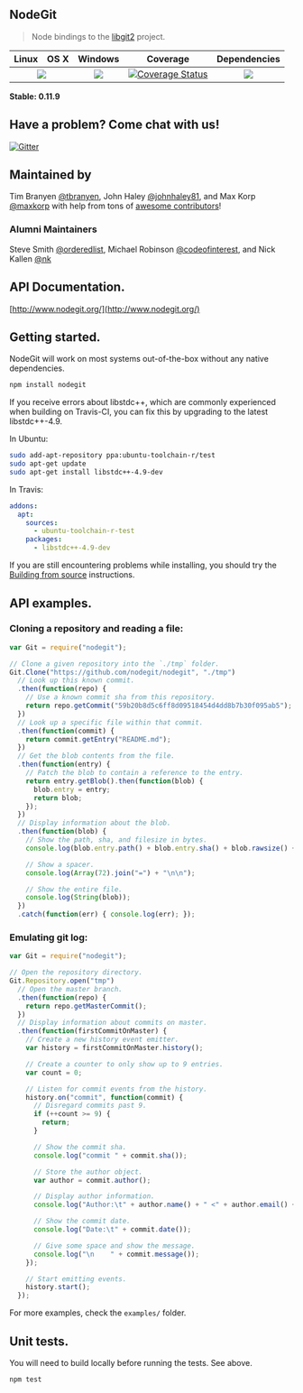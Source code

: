 NodeGit
-------

> Node bindings to the [libgit2](http://libgit2.github.com/) project.

<table>
  <thead>
    <tr>
      <th>Linux</th>
      <th>OS X</th>
      <th>Windows</th>
      <th>Coverage</th>
      <th>Dependencies</th>
    </tr>
  </thead>
  <tbody>
    <tr>
      <td colspan="2" align="center">
        <a href="https://travis-ci.org/nodegit/nodegit"><img src="https://api.travis-ci.org/nodegit/nodegit.svg?branch=master"></a>
      </td>
      <td align="center">
        <a href="https://ci.appveyor.com/project/timbranyen/nodegit"><img src="https://ci.appveyor.com/api/projects/status/e5a5q75l9yfhnfv2?svg=true"></a>
      </td>
      <td align="center">
        <a href="https://coveralls.io/r/nodegit/nodegit"><img src="https://coveralls.io/repos/nodegit/nodegit/badge.svg" alt="Coverage Status"></a>
      </td>
      <td align="center">
        <a href="https://david-dm.org/nodegit/nodegit"><img src="https://david-dm.org/nodegit/nodegit.svg"></a>
      </td>
    </tr>
  </tbody>
</table>

**Stable: 0.11.9**

## Have a problem? Come chat with us! ##

[![Gitter](http://www.nodegit.org/img/gitterbadge.svg)](https://gitter.im/nodegit/nodegit)

## Maintained by ##
Tim Branyen [@tbranyen](http://twitter.com/tbranyen),
John Haley [@johnhaley81](http://twitter.com/johnhaley81), and
Max Korp [@maxkorp](http://twitter.com/MaximilianoKorp) with help from tons of
[awesome contributors](https://github.com/nodegit/nodegit/contributors)!

### Alumni Maintainers ###
Steve Smith [@orderedlist](https://twitter.com/orderedlist),
Michael Robinson [@codeofinterest](http://twitter.com/codeofinterest), and
Nick Kallen [@nk](http://twitter.com/nk)

## API Documentation. ##

[http://www.nodegit.org/](http://www.nodegit.org/)

## Getting started. ##

NodeGit will work on most systems out-of-the-box without any native
dependencies.

``` bash
npm install nodegit
```

If you receive errors about libstdc++, which are commonly experienced when
building on Travis-CI, you can fix this by upgrading to the latest
libstdc++-4.9.

In Ubuntu:

``` sh
sudo add-apt-repository ppa:ubuntu-toolchain-r/test
sudo apt-get update
sudo apt-get install libstdc++-4.9-dev
```

In Travis:

``` yaml
addons:
  apt:
    sources:
      - ubuntu-toolchain-r-test
    packages:
      - libstdc++-4.9-dev
```

If you are still encountering problems while installing, you should try the
[Building from source](http://www.nodegit.org/guides/install/from-source/)
instructions.

## API examples. ##

### Cloning a repository and reading a file: ###

``` javascript
var Git = require("nodegit");

// Clone a given repository into the `./tmp` folder.
Git.Clone("https://github.com/nodegit/nodegit", "./tmp")
  // Look up this known commit.
  .then(function(repo) {
    // Use a known commit sha from this repository.
    return repo.getCommit("59b20b8d5c6ff8d09518454d4dd8b7b30f095ab5");
  })
  // Look up a specific file within that commit.
  .then(function(commit) {
    return commit.getEntry("README.md");
  })
  // Get the blob contents from the file.
  .then(function(entry) {
    // Patch the blob to contain a reference to the entry.
    return entry.getBlob().then(function(blob) {
      blob.entry = entry;
      return blob;
    });
  })
  // Display information about the blob.
  .then(function(blob) {
    // Show the path, sha, and filesize in bytes.
    console.log(blob.entry.path() + blob.entry.sha() + blob.rawsize() + "b");

    // Show a spacer.
    console.log(Array(72).join("=") + "\n\n");

    // Show the entire file.
    console.log(String(blob));
  })
  .catch(function(err) { console.log(err); });

```

### Emulating git log: ###

``` javascript
var Git = require("nodegit");

// Open the repository directory.
Git.Repository.open("tmp")
  // Open the master branch.
  .then(function(repo) {
    return repo.getMasterCommit();
  })
  // Display information about commits on master.
  .then(function(firstCommitOnMaster) {
    // Create a new history event emitter.
    var history = firstCommitOnMaster.history();

    // Create a counter to only show up to 9 entries.
    var count = 0;

    // Listen for commit events from the history.
    history.on("commit", function(commit) {
      // Disregard commits past 9.
      if (++count >= 9) {
        return;
      }

      // Show the commit sha.
      console.log("commit " + commit.sha());

      // Store the author object.
      var author = commit.author();

      // Display author information.
      console.log("Author:\t" + author.name() + " <" + author.email() + ">");

      // Show the commit date.
      console.log("Date:\t" + commit.date());

      // Give some space and show the message.
      console.log("\n    " + commit.message());
    });

    // Start emitting events.
    history.start();
  });
```

For more examples, check the `examples/` folder.

## Unit tests. ##

You will need to build locally before running the tests.  See above.

``` bash
npm test
```
